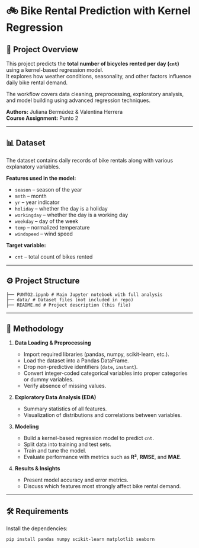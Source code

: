 # 🚲 Bike Rental Prediction with Kernel Regression  

## 📌 Project Overview  

This project predicts the **total number of bicycles rented per day (`cnt`)** using a kernel-based regression model.  
It explores how weather conditions, seasonality, and other factors influence daily bike rental demand.  

The workflow covers data cleaning, preprocessing, exploratory analysis, and model building using advanced regression techniques.  

**Authors:** Juliana Bermúdez & Valentina Herrera  
**Course Assignment:** Punto 2  

---

## 📊 Dataset  

The dataset contains daily records of bike rentals along with various explanatory variables.  

**Features used in the model:**  
- `season` – season of the year  
- `mnth` – month  
- `yr` – year indicator  
- `holiday` – whether the day is a holiday  
- `workingday` – whether the day is a working day  
- `weekday` – day of the week  
- `temp` – normalized temperature  
- `windspeed` – wind speed  

**Target variable:**  
- `cnt` – total count of bikes rented  

---

## ⚙️ Project Structure  
```
├── PUNTO2.ipynb # Main Jupyter notebook with full analysis
├── data/ # Dataset files (not included in repo)
├── README.md # Project description (this file)
```

---

## 📝 Methodology  

1. **Data Loading & Preprocessing**  
   - Import required libraries (pandas, numpy, scikit-learn, etc.).  
   - Load the dataset into a Pandas DataFrame.  
   - Drop non-predictive identifiers (`date`, `instant`).  
   - Convert integer-coded categorical variables into proper categories or dummy variables.  
   - Verify absence of missing values.  

2. **Exploratory Data Analysis (EDA)**  
   - Summary statistics of all features.  
   - Visualization of distributions and correlations between variables.  

3. **Modeling**  
   - Build a kernel-based regression model to predict `cnt`.  
   - Split data into training and test sets.  
   - Train and tune the model.  
   - Evaluate performance with metrics such as **R²**, **RMSE**, and **MAE**.  

4. **Results & Insights**  
   - Present model accuracy and error metrics.  
   - Discuss which features most strongly affect bike rental demand.  

---

## 🛠️ Requirements  

Install the dependencies:  

```bash
pip install pandas numpy scikit-learn matplotlib seaborn
